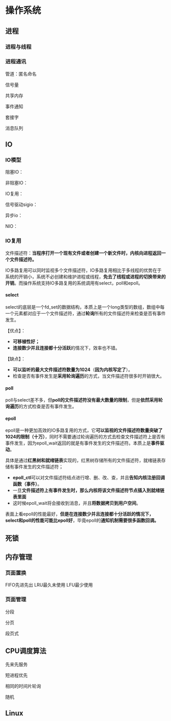 # 操作系统

## 进程

### 进程与线程

### 进程通讯

管道：匿名命名

信号量

共享内存

事件通知

套接字

消息队列

## IO

### IO模型

阻塞IO：

非阻塞IO：

IO复用：

信号驱动sigio：

异步io：

NIO：

### IO复用

文件描述符：**当程序打开一个现有文件或者创建一个新文件时，内核向进程返回一个文件描述符。**

IO多路复用可以同时监视多个文件描述符，IO多路复用相比于多线程的优势在于系统的开销小，系统不必创建和维护进程或线程，**免去了线程或进程的切换带来的开销**。而操作系统支持IO多路复用的系统调用有select，poll和epoll。

#### select

select的底层是一个fd_set的数据结构，本质上是一个long类型的数组，数组中每一个元素都对应于一个文件描述符，通过**轮询**所有的文件描述符来检查是否有事件发生。

【优点】：

- **可移植性好；**
- **连接数少并且连接都十分活跃**的情况下，效率也不错。

【缺点】：

- **可以监听的最大文件描述符数量为1024**（**因为内核写定了**）。
- 检查是否有事件发生是**采用轮询遍历**的方式，当文件描述符很多时开销很大。

#### poll

poll与select差不多，但**poll的文件描述符没有最大数量的限制**，但是**依然采用轮询遍历**的方式检查是否有事件发生。

#### epoll

epoll是一种更加高效的IO多路复用的方式，它**可以监视的文件描述符数量突破了1024的限制（十万）**，同时不需要通过轮询遍历的方式去检查文件描述符上是否有事件发生，因为epoll_wait返回的就是有事件发生的文件描述符。本质上是**事件驱动**。

具体是通过**红黑树和就绪链表**实现的，红黑树存储所有的文件描述符，就绪链表存储有事件发生的文件描述符；

- **epoll_ctl**可以对文件描述符结点进行增、删、改、查，并且**告知内核注册回调函数（事件）**。
- 一旦**文件描述符上有事件发生时，那么内核将该文件描述符节点插入到就绪链表里面**
- 这时候epoll_wait将会接收到消息，并且**将数据拷贝到用户空间**。

表面上看epoll的性能最好，**但是在连接数少并且连接都十分活跃的情况下，select和poll的性能可能比epoll好**，毕竟epoll的**通知机制需要很多函数回调。**

## 死锁

## 内存管理

### 页面置换

FIFO先进先出
LRU最久未使用
LFU最少使用

### 页面管理

分段

分页

段页式

## CPU调度算法

先来先服务

短进程优先

相同的时间片轮询

随机

## Linux